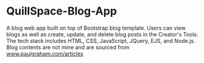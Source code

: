 # QuillSpace-Blog-App
A blog web app built on top of Bootstrap blog template. Users can view blogs as well as create, update, and delete blog posts in the Creator's Tools. The tech stack includes HTML, CSS, JavaScript, JQuery, EJS, and Node.js. Blog contents are not mine and are sourced from www.paulgraham.com/articles
